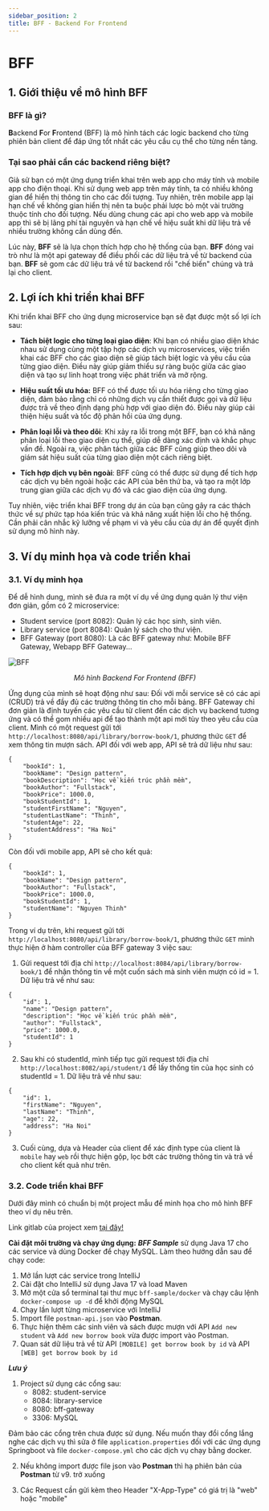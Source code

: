 ```yaml
---
sidebar_position: 2
title: BFF - Backend For Frontend
---
```

# BFF
## 1. Giới thiệu về mô hình BFF
### BFF là gì?
**B**ackend **F**or **F**rontend (BFF) là mô hình tách các logic backend cho từng phiên bản client để đáp ứng tốt nhất các yêu cầu cụ thể cho từng nền tảng.

### Tại sao phải cần các backend riêng biệt?
Giả sử bạn có một ứng dụng triển khai trên web app cho máy tính và mobile app cho điện thoại. Khi sử dụng web app trên máy tính, ta có nhiều không gian để hiển thị thông tin cho các đối tượng. Tuy nhiên, trên mobile app lại hạn chế về không gian hiển thị nên ta buộc phải lược bỏ một vài trường thuộc tính cho đối tượng. Nếu dùng chung các api cho web app và mobile app thì sẽ bị lãng phí tài nguyên và hạn chế về hiệu suất khi dữ liệu trả về nhiều trường không cần dùng đến.

Lúc này, **BFF** sẽ là lựa chọn thích hợp cho hệ thống của bạn. **BFF** đóng vai trò như là một api gateway để điều phối các dữ liệu trả về từ backend của bạn. **BFF** sẽ gom các dữ liệu trả về từ backend rồi "chế biến" chúng và trả lại cho client.

## 2. Lợi ích khi triển khai BFF
Khi triển khai BFF cho ứng dụng microservice bạn sẽ đạt được một số lợi ích sau:
- **Tách biệt logic cho từng loại giao diện**: Khi bạn có nhiều giao diện khác nhau sử dụng cùng một tập hợp các dịch vụ microservices, việc triển khai các BFF cho các giao diện sẽ giúp tách biệt logic và yêu cầu của từng giao diện. Điều này giúp giảm thiểu sự ràng buộc giữa các giao diện và tạo sự linh hoạt trong việc phát triển và mở rộng.

- **Hiệu suất tối ưu hóa:** BFF có thể được tối ưu hóa riêng cho từng giao diện, đảm bảo rằng chỉ có những dịch vụ cần thiết được gọi và dữ liệu được trả về theo định dạng phù hợp với giao diện đó. Điều này giúp cải thiện hiệu suất và tốc độ phản hồi của ứng dụng.

- **Phân loại lỗi và theo dõi**: Khi xảy ra lỗi trong một BFF, bạn có khả năng phân loại lỗi theo giao diện cụ thể, giúp dễ dàng xác định và khắc phục vấn đề. Ngoài ra, việc phân tách giữa các BFF cũng giúp theo dõi và giám sát hiệu suất của từng giao diện một cách riêng biệt.

- **Tích hợp dịch vụ bên ngoài**: BFF cũng có thể được sử dụng để tích hợp các dịch vụ bên ngoài hoặc các API của bên thứ ba, và tạo ra một lớp trung gian giữa các dịch vụ đó và các giao diện của ứng dụng.
 
Tuy nhiên, việc triển khai BFF trong dự án của bạn cũng gây ra các thách thức về sự phức tạp hóa kiến trúc và khả năng xuất hiện lỗi cho hệ thống. Cần phải cân nhắc kỹ lưỡng về phạm vi và yêu cầu của dự án để quyết định sử dụng mô hình này.

## 3. Ví dụ minh họa và code triển khai
### 3.1. Ví dụ minh họa 

Để dễ hình dung, mình sẽ đưa ra một ví dụ về ứng dụng quản lý thư viện đơn giản, gồm có 2 microservice:
+ Student service (port 8082): Quản lý các học sinh, sinh viên.
+ Library service (port 8084): Quản lý sách cho thư viện.
+ BFF Gateway (port 8080): Là các BFF gateway như: Mobile BFF Gateway, Webapp BFF Gateway...

![BFF](https://datasecurity.viettel.vn/apps/files_pictureviewer/public_display?token=fFFhVHJukwDsd7I&file=BFF+diagram.jpg)

<center><i>Mô hình Backend For Frontend (BFF)</i></center>

Ứng dụng của mình sẽ hoạt động như sau: Đối với mỗi service sẽ có các api (CRUD) trả về đầy đủ các trường thông tin cho mỗi bảng. BFF Gateway chỉ đơn giản là định tuyến các yêu cầu từ client đến các dịch vụ backend tương ứng và có thể gom nhiều api để tạo thành một api mới tùy theo yêu cầu của client. 
Mình có một request gửi tới ```http://localhost:8080/api/library/borrow-book/1```, phương thức ```GET``` để xem thông tin mượn sách. API đối với web app, API sẽ trả dữ liệu như sau:
```
{
    "bookId": 1,
    "bookName": "Design pattern",
    "bookDescription": "Học về kiến trúc phần mềm",
    "bookAuthor": "Fullstack",
    "bookPrice": 1000.0,
    "bookStudentId": 1,
    "studentFirstName": "Nguyen",
    "studentLastName": "Thinh",
    "studentAge": 22,
    "studentAddress": "Ha Noi"
}
``` 
Còn đối với mobile app, API sẽ cho kết quả:
```
{
    "bookId": 1,
    "bookName": "Design pattern",
    "bookAuthor": "Fullstack",
    "bookPrice": 1000.0,
    "bookStudentId": 1,
    "studentName": "Nguyen Thinh"
}
```
Trong ví dụ trên, khi request gửi tới ```http://localhost:8080/api/library/borrow-book/1```, phương thức ```GET``` minh thực hiện ở hàm controller của BFF gateway 3 việc sau:
1. Gửi request tới địa chỉ ```http://localhost:8084/api/library/borrow-book/1``` để nhận thông tin về một cuốn sách mà sinh viên mượn có id = 1. Dữ liệu trả về như sau:
```
{
    "id": 1,
    "name": "Design pattern",
    "description": "Học về kiến trúc phần mềm",
    "author": "Fullstack",
    "price": 1000.0,
    "studentId": 1
}
```
2. Sau khi có studentId, mình tiếp tục gửi request tới địa chỉ ```http://localhost:8082/api/student/1``` để lấy thống tin của học sinh có studentId = 1. Dữ liệu trả về như sau:
```
{
    "id": 1,
    "firstName": "Nguyen",
    "lastName": "Thinh",
    "age": 22,
    "address": "Ha Noi"
}
```
3. Cuối cùng, dựa và Header của client để xác định type của client là `mobile` hay `web` rồi thực hiện gộp, lọc bớt các trường thông tin và trả về cho client kết quả như trên.

### 3.2. Code triển khai BFF
Dưới đây mình có chuẩn bị một project mẫu để minh họa cho mô hình BFF theo ví dụ nêu trên.

Link gitlab của project xem [tại đây!](http://gitlab.gpdn.net/khcp/daotao/thinhnq7/bff-sample.git)

**Cài đặt môi trường và chạy ứng dụng:**
***BFF Sample*** sử dụng Java 17 cho các service và dùng Docker để chạy MySQL. Làm theo hướng dẫn sau để chạy code:
1. Mở lần lượt các service trong IntelliJ
2. Cài đặt cho IntelliJ sử dụng Java 17 và load Maven
3. Mở một cửa sổ terminal tại thư mục ```bff-sample/docker``` và chạy câu lệnh ```docker-compose up -d``` để khởi động MySQL
4. Chạy lần lượt từng microservice với IntelliJ
5. Import file ```postman-api.json``` vào **Postman**.
6. Thực hiện thêm các sinh viên và sách được mượn với API ```Add new student``` và ```Add new borrow book``` vừa được import vào Postman.
7. Quan sát dữ liệu trả về từ API ```[MOBILE] get borrow book by id``` và API ```[WEB] get borrow book by id```

***Lưu ý***

1. Project sử dụng các cổng sau:
    - 8082: student-service
    - 8084: library-service
    - 8080: bff-gateway
    - 3306: MySQL

Đảm bảo các cổng trên chưa được sử dụng. Nếu muốn thay đổi cổng lắng nghe các dịch vụ thì sửa ở file ```application.properties``` đối với các ứng dụng Springboot và file ```docker-compose.yml``` cho các dịch vụ chạy bằng docker.

2. Nếu không import được file json vào **Postman** thì hạ phiên bản của **Postman** từ v9. trở xuống

3. Các Request cần gửi kèm theo Header "X-App-Type" có giá trị là "web" hoặc "mobile"
